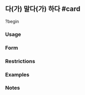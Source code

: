 ## 다(가) 말다(가) 하다 #card
?begin
### Usage
### Form
### Restrictions
### Examples
### Notes
<!--SR:!2025-04-01,2,230-->
